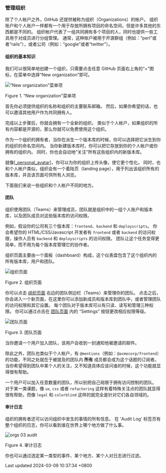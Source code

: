 ### 管理组织

除了个人帐户之外，GitHub 还提供被称为组织（Organizations）的帐户。
组织账户和个人账户一样都有一个用于存放所拥有项目的命名空间，但是许多其他的东西都是不同的。
组织帐户代表了一组共同拥有多个项目的人，同时也提供一些工具用于对成员进行分组管理。
通常，这种账户被用于开源群组（例如：“perl”或者“rails”），或者公司（例如：“google”或者“twitter”）。

#### 组织的基本知识

我们可以很简单地创建一个组织，只需要点击任意 GitHub
页面右上角的“+”图标，在菜单中选择“New organization”即可。

![“New organization”菜单项](../../../../images/neworg.png)

Figure 1. “New organization”菜单项

首先你必须提供组织的名称和组织的主要联系邮箱。
然后，如果你希望的话，也可以邀请其他用户作为共同拥有人。

完成以上步骤后，你就会拥有一个全新的组织。
类似于个人帐户，如果组织的所有内容都是开源的，那么你就可以免费使用这个组织。

作为一个组织的拥有者，当你在派生一个版本库的时候，你可以选择把它派生到你的组织的命名空间内。
当你新建版本库时，你可以把它存放到你的个人帐户或你拥有的组织内。
同时，你也会自动地“关注”所有这些组织内的新版本库。

就像[\[\_personal_avatar\]](#_personal_avatar)，你可以为你的组织上传头像，使它更个性化。
同时，也和个人帐户类似，组织会有一个着陆页（landing
page），用于列出该组织所有的版本库，并且该页面可供所有人浏览。

下面我们来说一些组织和个人帐户不同的地方。

#### 团队

组织使用团队（Teams）来管理成员，团队就是组织中的一组个人账户和版本库，以及团队成员对这些版本库的访问权限。

例如，假设你的公司有三个版本库：`frontend`、`backend` 和
`deployscripts`。 你会希望你的 HTML/CSS/Javascript 开发者有 `frontend`
或者 `backend` 的访问权限，操作人员有 `backend` 和 `deployscripts`
的访问权限。
团队让这个任务变得更简单，而不用为每个版本库管理它的协作者。

组织页面主要由一个面板（dashboard）构成，这个仪表盘包含了这个组织内的所有版本库，用户和团队。

![组织页面](../../../../images/orgs-01-page.png)

Figure 2. 组织页面

你可以点击 [组织页面](#_org_page)
右边的团队侧边栏（Teams）来管理你的团队。
点击之后，你会进入一个新页面，在这里你可以添加新成员和版本库到团队中，或者管理团队的访问权限和其它设置。
每个团队对于版本库可以有只读、读写和管理三种权限。 你可以通过点击在
[团队页面](#_team_page) 内的 “Settings” 按钮更改相应权限等级。

![团队页面](../../../../images/orgs-02-teams.png)

Figure 3. 团队页面

当你邀请一个用户加入团队，该用户会收到一封通知他被邀请的邮件。

除此之外，团队也类似于个人帐户，有
`@mentions`（例如：`@acmecorp/frontend`）的功能，不同之处就在于被提及的团队内
**所有** 成员都会成为这个话题的订阅者。
当你希望得到团队中某个人的关注，又不知道具体应该问谁的时候，这个功能就显得很有帮助。

一个用户可以加入任意数量的团队，所以别把自己局限于拥有访问控制的团队。
对于某一类课题，像 `ux`, `css` 或者 `refactoring`
这样有着特殊关注点的团队就显得很有帮助，而像 `legal` 和 `colorblind`
这样的就完全是针对它们各自领域的。

#### 审计日志

组织的拥有者还可以访问组织中发生的事情的所有信息。 在 'Audit Log'
标签页有整个组织的日志，你可以看到谁在世界上哪个地方做了什么事。

![orgs 03 audit](../../../../images/orgs-03-audit.png)

Figure 4. 审计日志

你也可以通过选定某一类型的事件、某个地方、某个人对日志进行过滤。

Last updated 2024-03-09 10:37:34 +0800
